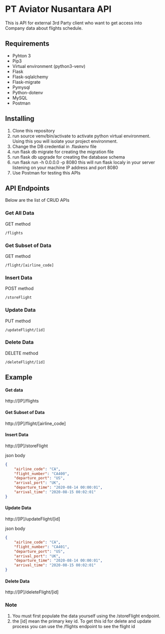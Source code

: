 # PT Aviator Nusantara API

This is API for external 3rd Party client who want to get access into Company data about flights schedule.

## Requirements
- Pyhton 3
- Pip3
- Virtual environment (python3-venv)
- Flask
- Flask-sqlalchemy
- Flask-migrate
- Pymysql
- Python-dotenv
- MySQL
- Postman

## Installing
1. Clone this repository
2. run source venv/bin/activate to activate python virtual environment. Using this you will isolate your project environment.
3. Change the DB credential in .flaskenv file
4. run flask db migrate for creating the migration file
5. run flask db upgrade for creating the database schema
6. run flask run -h 0.0.0.0 -p 8080 this will run flask localy in your server listening on your machine IP address and port 8080
7. Use Postman for testing this APIs

## API Endpoints
Below are the list of CRUD APIs

### Get All Data
GET method
```
/flights
```
### Get Subset of Data
GET method
```
/flight/[airline_code]
```
### Insert Data
POST method
```
/storeFlight
```
### Update Data
PUT method
```
/updateFlight/[id]
```
### Delete Data
DELETE method
```
/deleteFlight/[id]
```

## Example
#### Get data
http://[IP]/flights

#### Get Subset of Data
http://[IP]/flight/[airline_code]

#### Insert Data
http://[IP]/storeFlight

json body
```json
{
    "airline_code": "CA",
    "flight_number": "CA400",
    "departure_port": "US",
    "arrival_port": "UK",
    "departure_time": "2020-08-14 00:00:01",
    "arrival_time": "2020-08-15 00:02:01"
}
```
#### Update Data
http://[IP]/updateFlight/[id]

json body
```json
{
    "airline_code": "CA",
    "flight_number": "CA401",
    "departure_port": "US",
    "arrival_port": "UK",
    "departure_time": "2020-08-14 00:00:01",
    "arrival_time": "2020-08-15 00:02:01"
}
```
#### Delete Data
http://[IP]/deleteFlight/[id]

### Note
1. You must first populate the data yourself using the /storeFlight endpoint.
2. the [id] mean the primary key id. To get this id for delete and update process you can use the /flights endpoint to see the flight id
